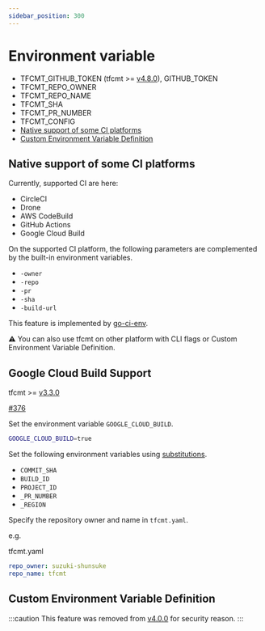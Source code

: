 ```yaml
---
sidebar_position: 300
---
```


# Environment variable

- TFCMT_GITHUB_TOKEN (tfcmt >= [v4.8.0](https://github.com/suzuki-shunsuke/tfcmt/releases/tag/v4.8.0)), GITHUB_TOKEN
- TFCMT_REPO_OWNER
- TFCMT_REPO_NAME
- TFCMT_SHA
- TFCMT_PR_NUMBER
- TFCMT_CONFIG
- [Native support of some CI platforms](#native-support-of-some-ci-platforms)
- [Custom Environment Variable Definition](#custom-environment-variable-definition)

## Native support of some CI platforms

Currently, supported CI are here:

- CircleCI
- Drone
- AWS CodeBuild
- GitHub Actions
- Google Cloud Build

On the supported CI platform, the following parameters are complemented by the built-in environment variables.

- `-owner`
- `-repo`
- `-pr`
- `-sha`
- `-build-url`

This feature is implemented by [go-ci-env](https://github.com/suzuki-shunsuke/go-ci-env).

:warning: You can also use tfcmt on other platform with CLI flags or Custom Environment Variable Definition.

## Google Cloud Build Support

tfcmt >= [v3.3.0](https://github.com/suzuki-shunsuke/tfcmt/releases/tag/v3.3.0)

[#376](https://github.com/suzuki-shunsuke/tfcmt/pull/376)

Set the environment variable `GOOGLE_CLOUD_BUILD`.

```sh
GOOGLE_CLOUD_BUILD=true
```

Set the following environment variables using [substitutions](https://cloud.google.com/cloud-build/docs/configuring-builds/substitute-variable-values).

* `COMMIT_SHA`
* `BUILD_ID`
* `PROJECT_ID`
* `_PR_NUMBER`
* `_REGION`

Specify the repository owner and name in `tfcmt.yaml`.

e.g.

tfcmt.yaml

```yaml
repo_owner: suzuki-shunsuke
repo_name: tfcmt
```

## Custom Environment Variable Definition

:::caution
This feature was removed from [v4.0.0](https://github.com/suzuki-shunsuke/tfcmt/releases/tag/v4.0.0) for security reason.
:::
